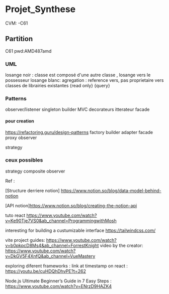 # Projet_Synthese
CVM: -C61

## Partition
C61
pwd:AMD487amd

### UML
losange noir : classe est composé d'une autre classe , losange vers le possesseur
losange blanc: agregation : reference vers, pas proprietaire
vers classes de librairies existantes
{read only}
{query}


### Patterns
observer/listener
singleton
builder
MVC
decorateurs
itterateur
facade


#### pour creation
https://refactoring.guru/design-patterns
factory 
builder
adapter
facade
proxy
observer


strategy


### ceux possibles
strategy 
composite
observer


Ref : 

[Structure derriere notion] https://www.notion.so/blog/data-model-behind-notion

[API notion]https://www.notion.so/blog/creating-the-notion-api

tuto react
https://www.youtube.com/watch?v=Ke90Tje7VS0&ab_channel=ProgrammingwithMosh

interesting for building a custumizable interface
https://tailwindcss.com/

vite project guides:
  https://www.youtube.com/watch?v=b0pkpcD8Ms4&ab_channel=ForrestKnight
    video by the creator:
      https://www.youtube.com/watch?v=DkGV5F4XnfQ&ab_channel=VueMastery

exploring diferent frameworks :
  link at timestamp on react :
https://youtu.be/cuHDQhDhvPE?t=262

Node.js Ultimate Beginner’s Guide in 7 Easy Steps :
https://www.youtube.com/watch?v=ENrzD9HAZK4

